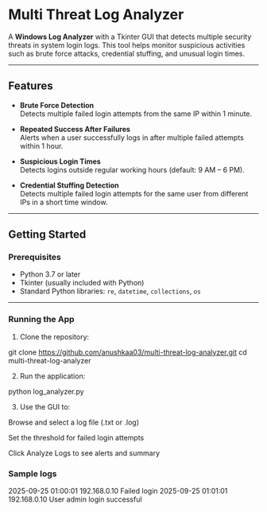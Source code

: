 # Multi Threat Log Analyzer

A **Windows Log Analyzer** with a Tkinter GUI that detects multiple security threats in system login logs. This tool helps monitor suspicious activities such as brute force attacks, credential stuffing, and unusual login times.

---

## **Features**

- **Brute Force Detection**  
  Detects multiple failed login attempts from the same IP within 1 minute.

- **Repeated Success After Failures**  
  Alerts when a user successfully logs in after multiple failed attempts within 1 hour.

- **Suspicious Login Times**  
  Detects logins outside regular working hours (default: 9 AM – 6 PM).

- **Credential Stuffing Detection**  
  Detects multiple failed login attempts for the same user from different IPs in a short time window.

---

## **Getting Started**

### **Prerequisites**

- Python 3.7 or later
- Tkinter (usually included with Python)
- Standard Python libraries: `re`, `datetime`, `collections`, `os`

---

### **Running the App**

1. Clone the repository:


git clone https://github.com/anushkaa03/multi-threat-log-analyzer.git
cd multi-threat-log-analyzer


2. Run the application:

python log_analyzer.py


3. Use the GUI to:

Browse and select a log file (.txt or .log)

Set the threshold for failed login attempts

Click Analyze Logs to see alerts and summary

### Sample logs
2025-09-25 01:00:01 192.168.0.10 Failed login
2025-09-25 01:01:01 192.168.0.10 User admin login successful

